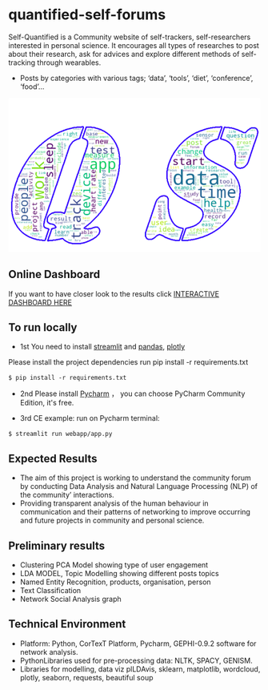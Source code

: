 # quantified-self-forums

Self-Quantified is a Community website of self-trackers, self-researchers interested in personal science. It encourages all types of researches to post about their research, ask for advices and explore different methods of self-tracking through wearables.

- Posts by categories with various tags; ‘data’, ‘tools’, ‘diet’, ‘conference’, ‘food’…

<p align-"center">
<img src="./Data_Viz/qs_wordcloud.png" alt="QS wordcloud" width="700">
</p>  

## Online Dashboard
If you want to have closer look to the results click [INTERACTIVE DASHBOARD HERE](https://share.streamlit.io/kaoutarlanjri/quantified-self-forums/main/webapp/app.py) 

## To run locally
- 1st You need to install [streamlit](https://streamlit.io/) and [pandas](https://pandas.pydata.org/), [plotly](https://plotly.com/)

Please install the project dependencies run pip install -r requirements.txt

```
$ pip install -r requirements.txt
```


- 2nd Please install [Pycharm](https://www.jetbrains.com/fr-fr/pycharm/) ， you can choose PyCharm Community Edition, it's free.

- 3rd CE example:
run on Pycharm terminal:

```
$ streamlit run webapp/app.py
```


## Expected Results
- The aim of this project is working to understand the community forum by conducting Data Analysis and Natural Language Processing (NLP) of the community’ interactions.
- Providing transparent analysis of the human behaviour in communication and their patterns of networking to improve occurring and future projects in community and personal science.

## Preliminary results
* Clustering PCA Model showing type of user engagement
* LDA MODEL, Topic Modelling showing different posts topics
* Named Entity Recognition, products, organisation, person
* Text Classification 
* Network Social Analysis graph

## Technical Environment
*  Platform: Python, CorTexT Platform, Pycharm, GEPHI-0.9.2 software for network analysis. 
* PythonLibraries used for pre-processing data: NLTK, SPACY, GENISM.
* Libraries for modelling, data viz plLDAvis, sklearn, matplotlib, wordcloud, plotly, seaborn, requests, beautiful soup

